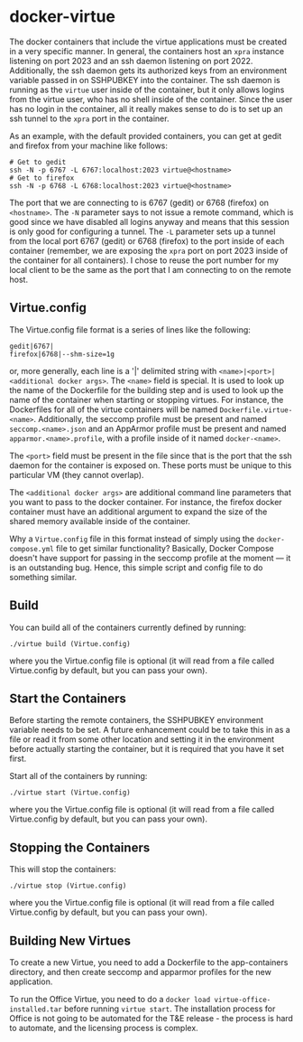 docker-virtue
=============

The docker containers that include the virtue applications must be created in a very specific manner. In general,
the containers host an `xpra` instance listening on port 2023 and an ssh daemon listening on port 2022. Additionally,
the ssh daemon gets its authorized keys from an environment variable passed in on SSHPUBKEY into the container. The ssh
daemon is running as the `virtue` user inside of the container, but it only allows logins from the virtue user, who has no shell
inside of the container. Since the user has no login in the container, all it really makes sense to do is to set up an ssh tunnel
to the `xpra` port in the container.

As an example, with the default provided containers, you can get at gedit and firefox from your machine like follows:

```
# Get to gedit
ssh -N -p 6767 -L 6767:localhost:2023 virtue@<hostname>
# Get to firefox
ssh -N -p 6768 -L 6768:localhost:2023 virtue@<hostname>
```
The port that we are connecting to is 6767 (gedit) or 6768 (firefox) on `<hostname>`. The `-N` parameter says to not issue a remote command, which
is good since we have disabled all logins anyway and means that this session is only good for configuring a tunnel. The `-L` parameter
sets up a tunnel from the local port 6767 (gedit) or 6768 (firefox) to the port inside of each container (remember, we are exposing
the `xpra` port on port 2023 inside of the container for all containers). I chose to reuse the port number for my local client to be the
same as the port that I am connecting to on the remote host.

Virtue.config
-------------

The Virtue.config file format is a series of lines like the following:
```
gedit|6767|
firefox|6768|--shm-size=1g
```
or, more generally, each line is a '|' delimited string with `<name>|<port>|<additional docker args>`.
The `<name>` field is special. It is used to look up the name of the Dockerfile for the building step and is used to look up
the name of the container when starting or stopping virtues. For instance, the Dockerfiles for all of the virtue containers will
be named `Dockerfile.virtue-<name>`. Additionally, the seccomp profile must be present and named `seccomp.<name>.json` and an
AppArmor profile must be present and named `apparmor.<name>.profile`, with a profile inside of it named `docker-<name>`.

The `<port>` field must be present in the file since that is the port that the ssh daemon for the container is exposed on. These
ports must be unique to this particular VM (they cannot overlap).

The `<additional docker args>` are additional command line parameters that you want to pass to the docker container. For instance,
the firefox docker container must have an additional argument to expand the size of the shared memory available inside of the container.

Why a `Virtue.config` file in this format instead of simply using the `docker-compose.yml` file to get similar functionality? Basically,
Docker Compose doesn't have support for passing in the seccomp profile at the moment &mdash; it is an outstanding bug. Hence, this simple
script and config file to do something similar.

Build
-----

You can build all of the containers currently defined by running:
```
./virtue build (Virtue.config)
```
where you the Virtue.config file is optional (it will read from a file called Virtue.config by default, but you can pass your own).

Start the Containers
--------------------

Before starting the remote containers, the SSHPUBKEY environment variable needs to be set. A future enhancement could be to take this
in as a file or read it from some other location and setting it in the environment before actually starting the container, but it is
required that you have it set first.

Start all of the containers by running:
```
./virtue start (Virtue.config)
```
where you the Virtue.config file is optional (it will read from a file called Virtue.config by default, but you can pass your own).

Stopping the Containers
------------------------

This will stop the containers:
```
./virtue stop (Virtue.config)
```
where you the Virtue.config file is optional (it will read from a file called Virtue.config by default, but you can pass your own).


Building New Virtues
------------------------

To create a new Virtue, you need to add a Dockerfile to the app-containers directory, and then create seccomp and 
apparmor profiles for the new application. 

To run the Office Virtue, you need to do a `docker load virtue-office-installed.tar` before running `virtue start`. The installation process for Office is not going to be automated for the T&E release - the process is hard to automate, and the licensing process is complex.
